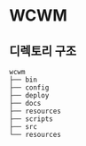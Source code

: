 # WCWM

## 디렉토리 구조
```
wcwm
├── bin
├── config
├── deploy
├── docs
├── resources
├── scripts
├── src
└── resources
```